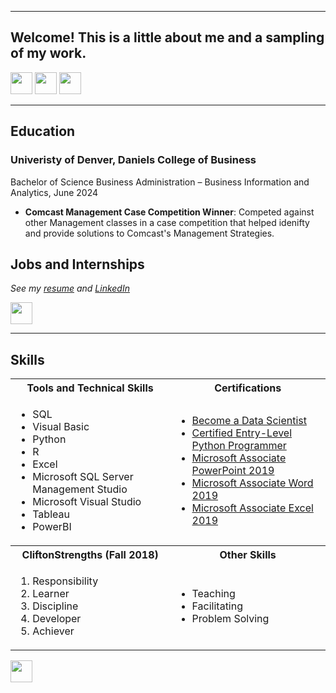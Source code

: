 <a name="top"></a>
<hr>

## Welcome! This is a little about me and a sampling of my work.
[<img src="https://user-images.githubusercontent.com/91146906/162140860-bfb69654-5603-49bd-a7a1-a836ab1c772c.svg" height="35"/>](#education)
[<img src="https://user-images.githubusercontent.com/91146906/162140921-207cd392-cfe5-40e6-a84e-0a16e19e405a.svg" height="35"/>](#profExp)
[<img src="https://user-images.githubusercontent.com/91146906/162140965-cf707805-9abd-43f7-8314-4f96794c44dc.svg" height="35"/>](#skills)

<a name="education"></a>
<hr>

## Education
### Univeristy of Denver, Daniels College of Business
Bachelor of Science Business Administration – Business Information and Analytics, June 2024

<ul>
  <li><b>Comcast Management Case Competition Winner</b>: Competed against other Management classes in a case competition that helped idenifty and provide solutions to Comcast's Management Strategies.</li>
</ul>

<a name="DanielsDistinction"></a>


## Jobs and Internships
<i>See my [resume](/Resume24.docx.pdf) and [LinkedIn](https://www.linkedin.com/in/calvin-chambers-631a38212/)</i>

[<img src="https://user-images.githubusercontent.com/91146906/152072378-b0168a2d-e85c-47c6-a272-fcfb3f6a44ae.svg" height="35"/>](#top)

<a name="skills"></a>
<hr>

## Skills

<table>
  <tr>
    <th>Tools and Technical Skills</th>
    <th>Certifications</th>
  </tr>
  <tr>
    <td>
     <ul>
        <li>SQL</li>
        <li>Visual Basic</li>
        <li>Python</li>
        <li>R</li>
        <li>Excel</li>
        <li>Microsoft SQL Server Management Studio</li>
        <li>Microsoft Visual Studio</li>
        <li>Tableau</li>
       <li>PowerBI</li>
      </ul>
    </td>
    <td>
     <ul>
        <li><a href = "https://www.linkedin.com/learning/certificates/963c31807e7f3985592d4031d22f2172ae3db0033f1452edd22cb56dcd89df57?accountId=41910756&u=41910756&success=true&authUUID=g%2FV25uZjQK2Nkj2diuiP6A%3D%3D">Become a Data Scientist</a></li>
        <li><a href = "https://www.credly.com/badges/38a38fcb-8556-4845-89ca-b6accee70985/linked_in_profile">Certified Entry-Level Python Programmer</a></li>
        <li><a href = "https://www.credly.com/badges/70369c67-49d1-4e7d-b88b-a291d1145f58?source=linked_in_profile">Microsoft Associate PowerPoint 2019</a></li>
       <li><a href = "https://www.credly.com/badges/1a052a56-f920-47e1-a442-33a2ba799d3d?source=linked_in_profile">Microsoft Associate Word 2019</a></li>
       <li><a href = "https://www.credly.com/badges/6097dc13-d39a-4670-a91f-1277d23c4dab?source=linked_in_profile">Microsoft Associate Excel 2019</a></li>
      </ul>
    </td>
  </tr>
  <tr>
    <th>CliftonStrengths (Fall 2018)</th>
    <th>Other Skills</th>
 </tr>
 <tr>
   <td>
     <ol>
        <li>Responsibility</li>
        <li>Learner</li>
        <li>Discipline</li>
        <li>Developer</li>
        <li>Achiever</li>
     </ol>
   </td>
   <td>
     <ul>
        <li>Teaching</li>
        <li>Facilitating</li>
       <li>Problem Solving</li>
     </ul>
   </td>
 </tr>
</table>

[<img src="https://user-images.githubusercontent.com/91146906/152072378-b0168a2d-e85c-47c6-a272-fcfb3f6a44ae.svg" height="35"/>](#top)
